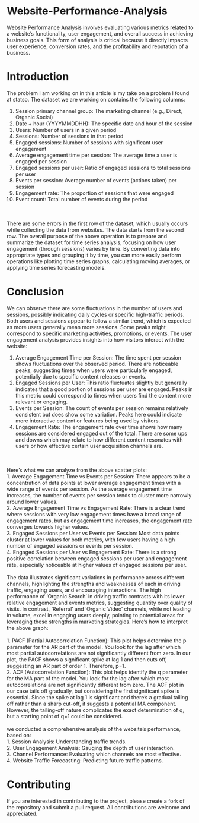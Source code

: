 # Website-Performance-Analysis
Website Performance Analysis involves evaluating various metrics related to a website’s functionality, user engagement, and overall success in achieving business goals. This form of analysis is critical because it directly impacts user experience, conversion rates, and the profitability and reputation of a business.
# Introduction
The problem I am working on in this article is my take on a problem I found at statso. The dataset we are working on contains the following columns:
1. Session primary channel group: The marketing channel (e.g., Direct, Organic Social)
2. Date + hour (YYYYMMDDHH): The specific date and hour of the session
3. Users: Number of users in a given period
4. Sessions: Number of sessions in that period
5. Engaged sessions: Number of sessions with significant user engagement
6. Average engagement time per session: The average time a user is engaged per session
7. Engaged sessions per user: Ratio of engaged sessions to total sessions per user
8. Events per session: Average number of events (actions taken) per session
9. Engagement rate: The proportion of sessions that were engaged
10. Event count: Total number of events during the period
<br>
<br>
There are some errors in the first row of the dataset, which usually occurs while collecting the data from websites. The data starts from the second row. The overall purpose of the above operation is to prepare and summarize the dataset for time series analysis, focusing on how user engagement (through sessions) varies by time. By converting data into appropriate types and grouping it by time, you can more easily perform operations like plotting time series graphs, calculating moving averages, or applying time series forecasting models.

# Conclusion
We can observe there are some fluctuations in the number of users and sessions, possibly indicating daily cycles or specific high-traffic periods. Both users and sessions appear to follow a similar trend, which is expected as more users generally mean more sessions. Some peaks might correspond to specific marketing activities, promotions, or events. The user engagement analysis provides insights into how visitors interact with the website:
1. Average Engagement Time per Session: The time spent per session shows fluctuations over the observed period. There are noticeable peaks, suggesting times when users were particularly engaged, potentially due  to specific content releases or events.
2. Engaged Sessions per User: This ratio fluctuates slightly but generally indicates that a good portion of sessions per user are engaged. Peaks in this metric could correspond to times when users find the content more relevant or engaging.
3. Events per Session: The count of events per session remains relatively consistent but does show some variation. Peaks here could indicate more interactive content or features being used by visitors.
4. Engagement Rate: The engagement rate over time shows how many sessions are considered engaged out of the total. There are some ups and downs which may relate to how different content resonates with users or how effective certain user acquisition channels are.
<br>
<br>
Here’s what we can analyze from the above scatter plots:
<br>
1. Average Engagement Time vs Events per Session: There appears to be a concentration of data points at lower average engagement times with a wide range of events per session. As the average engagement time increases, the number of events per session tends to cluster more narrowly around lower values.
<br>
2. Average Engagement Time vs Engagement Rate: There is a clear trend where sessions with very low engagement times have a broad range of engagement rates, but as engagement time increases, the engagement rate converges towards higher values.
<br>
3. Engaged Sessions per User vs Events per Session: Most data points cluster at lower values for both metrics, with few users having a high number of engaged sessions or events per session.
<br>
4. Engaged Sessions per User vs Engagement Rate: There is a strong positive correlation between engaged sessions per user and engagement rate, especially noticeable at higher values of engaged sessions per user.
<br>
<br>
The data illustrates significant variations in performance across different channels, highlighting the strengths and weaknesses of each in driving traffic, engaging users, and encouraging interactions. The high performance of ‘Organic Search’ in driving traffic contrasts with its lower relative engagement and events metrics, suggesting quantity over quality of visits. In contrast, ‘Referral’ and ‘Organic Video’ channels, while not leading in volume, excel in engaging users deeply, pointing to potential areas for leveraging these strengths in marketing strategies. Here’s how to interpret the above graph:
<br>
<br>
1. PACF (Partial Autocorrelation Function): This plot helps determine the p parameter for the AR part of the model. You look for the lag after which most partial autocorrelations are not significantly different from zero. In our plot, the PACF shows a significant spike at lag 1 and then cuts off, suggesting an AR part of order 1. Therefore, p=1.
<br>
2. ACF (Autocorrelation Function): This plot helps identify the q parameter for the MA part of the model. You look for the lag after which most autocorrelations are not significantly different from zero. The ACF plot in our case tails off gradually, but considering the first significant spike is essential. Since the spike at lag 1 is significant and there’s a gradual tailing off rather than a sharp cut-off, it suggests a potential MA component. However, the tailing-off nature complicates the exact determination of q, but a starting point of q=1 could be considered.
<br>
<br>
we conducted a comprehensive analysis of the website’s performance, based on:
<br>
1. Session Analysis: Understanding traffic trends.
<br>
2. User Engagement Analysis: Gauging the depth of user interaction.
<br>
3. Channel Performance: Evaluating which channels are most effective.
<br>
4. Website Traffic Forecasting: Predicting future traffic patterns.

# Contributing
If you are interested in contributing to the project, please create a fork of the repository and submit a pull request. All contributions are welcome and appreciated.
